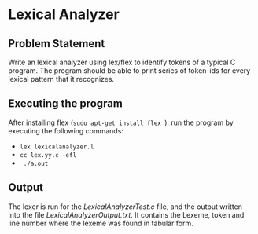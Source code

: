 # Lexical Analyzer

## Problem Statement

Write an lexical analyzer using lex/flex to identify tokens of a typical C program.
The program should be able to print series of token-ids for every lexical pattern that it recognizes.

## Executing the program

After installing flex (`sudo apt-get install flex `), run the program by executing the following commands:

- ` lex lexicalanalyzer.l `
- ` cc lex.yy.c -efl `
-  `  ./a.out `

## Output

The lexer is run for the *LexicalAnalyzerTest.c* file, and the output written into the file *LexicalAnalyzerOutput.txt*. It contains the Lexeme, token and line number where the lexeme was found in tabular form. 
 
